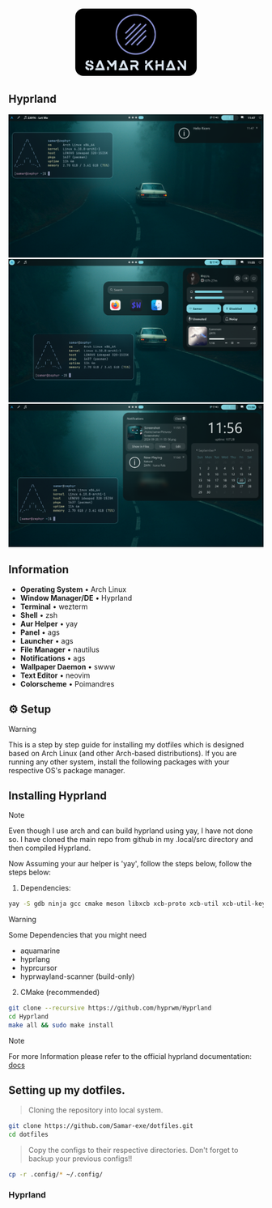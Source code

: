 <h3 align="center">
  <img src="./.github/assets/logo.png" width="240" alt="Logo" style="border-radius:16px;"/>
</h3>

## Hyprland

![showcase1](.github/assets/showcase1.png) 
![showcase2](.github/assets/showcase2.png) 
![showcase3](.github/assets/showcase3.png) 

## Information
- **Operating System** • Arch Linux
- **Window Manager/DE** • Hyprland
- **Terminal** • wezterm
- **Shell** • zsh
- **Aur Helper** • yay
- **Panel** • ags
- **Launcher** • ags
- **File Manager** • nautilus
- **Notifications** • ags
- **Wallpaper Daemon** • swww
- **Text Editor** • neovim
- **Colorscheme** • Poimandres 

## ⚙️ Setup
  > [!WARNING]
  > This is a step by step guide for installing my dotfiles which is designed based on Arch Linux (and other Arch-based distributions). If you are running any other system, install the following packages with your respective OS's package manager.

## Installing Hyprland

> [!NOTE]
> Even though I use arch and can build hyprland using yay, I have not done so. I have cloned the main repo from github in my .local/src directory and then compiled Hyprland. 

Now Assuming your aur helper is 'yay', follow the steps below, follow the steps below:

1. Dependencies:
```bash
yay -S gdb ninja gcc cmake meson libxcb xcb-proto xcb-util xcb-util-keysyms libxfixes libx11 libxcomposite xorg-xinput libxrender pixman wayland-protocols cairo pango seatd libxkbcommon xcb-util-wm xorg-xwayland libinput libliftoff libdisplay-info cpio tomlplusplus hyprlang hyprcursor hyprwayland-scanner xcb-util-errors hyprutils-git
```

> [!WARNING]
> Some Dependencies that you might need 
>- aquamarine
>- hyprlang
>- hyprcursor
>- hyprwayland-scanner (build-only)

2. CMake (recommended)

```bash
git clone --recursive https://github.com/hyprwm/Hyprland
cd Hyprland
make all && sudo make install
```
> [!NOTE]
>For more Information please refer to the official hyprland documentation: [docs](https://wiki.hyprland.org/Getting-Started/Installation/) 

## Setting up my dotfiles.

> Cloning the repository into local system.

```bash
git clone https://github.com/Samar-exe/dotfiles.git
cd dotfiles
```
> Copy the configs to their respective directories. Don't forget to backup your previous configs!!

```bash
cp -r .config/* ~/.config/
```

### Hyprland


